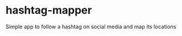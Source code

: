 hashtag-mapper
==============

Simple app to follow a hashtag on social media and map its locations

